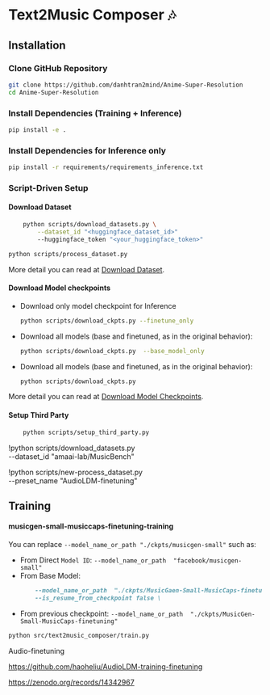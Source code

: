 # Text2Music Composer 🎶








## Installation
### Clone GitHub Repository
```bash
git clone https://github.com/danhtran2mind/Anime-Super-Resolution
cd Anime-Super-Resolution
```
### Install Dependencies (Training + Inference)
```bash
pip install -e .
```
### Install Dependencies for Inference only
```bash
pip install -r requirements/requirements_inference.txt
```
### Script-Driven Setup

#### Download Dataset
```bash
    python scripts/download_datasets.py \
        --dataset_id "<huggingface_dataset_id>"
        --huggingface_token "<your_huggingface_token>"
```
```bash
python scripts/process_dataset.py
```

More detail you can read at [Download Dataset](docs/scripts/download_dataset_doc.md).

#### Download Model checkpoints

- Download only model checkpoint for Inference
    ```bash
    python scripts/download_ckpts.py --finetune_only
    ```

- Download all models (base and finetuned, as in the original behavior):
    ```bash
    python scripts/download_ckpts.py  --base_model_only
    ```
- Download all models (base and finetuned, as in the original behavior):
    ```bash
    python scripts/download_ckpts.py
    ```

More detail you can read at [Download Model Checkpoints](docs/scripts/download_model_ckpts.md).

#### Setup Third Party
```bash
    python scripts/setup_third_party.py
```


!python scripts/download_datasets.py \
    --dataset_id "amaai-lab/MusicBench"

!python scripts/new-process_dataset.py \
    --preset_name "AudioLDM-finetuning"


## Training

#### musicgen-small-musiccaps-finetuning-training
You can replace `--model_name_or_path "./ckpts/musicgen-small"` such as: 
- From Direct `Model ID`: `--model_name_or_path  "facebook/musicgen-small"`
- From Base Model:
    ```markdown
        --model_name_or_path  "./ckpts/MusicGaen-Small-MusicCaps-finetuning" \
        --is_resume_from_checkpoint false \
    ```
- From previous checkpoint:
    `--model_name_or_path  "./ckpts/MusicGen-Small-MusicCaps-finetuning"`

```bash
python src/text2music_composer/train.py
```
Audio-finetuning

https://github.com/haoheliu/AudioLDM-training-finetuning

https://zenodo.org/records/14342967